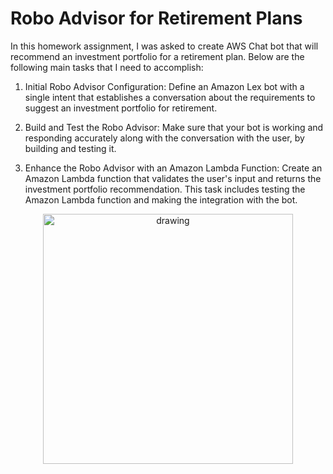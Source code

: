 # Robo Advisor for Retirement Plans

In this homework assignment, I was asked to create AWS Chat bot that will recommend an investment portfolio for a retirement plan. Below are the following main tasks that I need to accomplish:


1. Initial Robo Advisor Configuration: Define an Amazon Lex bot with a single intent that establishes a conversation about the requirements to suggest an investment portfolio for retirement.


2. Build and Test the Robo Advisor: Make sure that your bot is working and responding accurately along with the conversation with the user, by building and testing it.


3. Enhance the Robo Advisor with an Amazon Lambda Function: Create an Amazon Lambda function that validates the user's input and returns the investment portfolio recommendation. This task includes testing the Amazon Lambda function and making the integration with the bot.

<p align="center">
<img src="https://github.com/padthai-sketch/Unit13-Challenge_RetirementRoboAdvisor/blob/main/Screen%20Recording%20.gif" alt="drawing" width="400"/>
</p>

